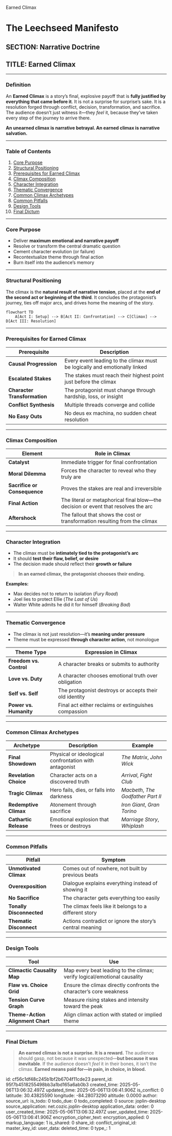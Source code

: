 Earned Climax

# The Leechseed Manifesto

## SECTION: Narrative Doctrine

## TITLE: Earned Climax

---

### **Definition**

An **Earned Climax** is a story’s final, explosive payoff that is **fully justified by everything that came before it**. It is not a surprise for surprise’s sake. It is a resolution forged through conflict, decision, transformation, and sacrifice. The audience doesn’t just witness it—they *feel* it, because they’ve taken every step of the journey to arrive there.

**An unearned climax is narrative betrayal. An earned climax is narrative salvation.**

---

### **Table of Contents**

1. [Core Purpose](#core-purpose)
2. [Structural Positioning](#structural-positioning)
3. [Prerequisites for Earned Climax](#prerequisites-for-earned-climax)
4. [Climax Composition](#climax-composition)
5. [Character Integration](#character-integration)
6. [Thematic Convergence](#thematic-convergence)
7. [Common Climax Archetypes](#common-climax-archetypes)
8. [Common Pitfalls](#common-pitfalls)
9. [Design Tools](#design-tools)
10. [Final Dictum](#final-dictum)

---

### **Core Purpose**

* Deliver **maximum emotional and narrative payoff**
* Resolve or transform the central dramatic question
* Cement character evolution (or failure)
* Recontextualize theme through final action
* Burn itself into the audience’s memory

---

### **Structural Positioning**

The climax is the **natural result of narrative tension**, placed at the **end of the second act or beginning of the third**. It concludes the protagonist’s journey, ties off major arcs, and drives home the meaning of the story.

```mermaid
flowchart TD
    A[Act I: Setup] --> B[Act II: Confrontation] --> C[Climax] --> D[Act III: Resolution]
```

---

### **Prerequisites for Earned Climax**

| Prerequisite                 | Description                                                                |
| ---------------------------- | -------------------------------------------------------------------------- |
| **Causal Progression**       | Every event leading to the climax must be logically and emotionally linked |
| **Escalated Stakes**         | The stakes must reach their highest point just before the climax           |
| **Character Transformation** | The protagonist must change through hardship, loss, or insight             |
| **Conflict Synthesis**       | Multiple threads converge and collide                                      |
| **No Easy Outs**             | No deus ex machina, no sudden cheat resolution                             |

---

### **Climax Composition**

| Element                      | Role in Climax                                                                     |
| ---------------------------- | ---------------------------------------------------------------------------------- |
| **Catalyst**                 | Immediate trigger for final confrontation                                          |
| **Moral Dilemma**            | Forces the character to reveal who they truly are                                  |
| **Sacrifice or Consequence** | Proves the stakes are real and irreversible                                        |
| **Final Action**             | The literal or metaphorical final blow—the decision or event that resolves the arc |
| **Aftershock**               | The fallout that shows the cost or transformation resulting from the climax        |

---

### **Character Integration**

* The climax must be **intimately tied to the protagonist’s arc**
* It should **test their flaw, belief, or desire**
* The decision made should reflect their **growth or failure**

> **In an earned climax, the protagonist chooses their ending.**

**Examples:**

* Max decides not to return to isolation (*Fury Road*)
* Joel lies to protect Ellie (*The Last of Us*)
* Walter White admits he did it for himself (*Breaking Bad*)

---

### **Thematic Convergence**

* The climax is not just resolution—it’s **meaning under pressure**
* Theme must be expressed **through character action**, not monologue

| Theme Type              | Expression in Climax                                   |
| ----------------------- | ------------------------------------------------------ |
| **Freedom vs. Control** | A character breaks or submits to authority             |
| **Love vs. Duty**       | A character chooses emotional truth over obligation    |
| **Self vs. Self**       | The protagonist destroys or accepts their old identity |
| **Power vs. Humanity**  | Final act either reclaims or extinguishes compassion   |

---

### **Common Climax Archetypes**

| Archetype             | Description                                           | Example                            |
| --------------------- | ----------------------------------------------------- | ---------------------------------- |
| **Final Showdown**    | Physical or ideological confrontation with antagonist | *The Matrix*, *John Wick*          |
| **Revelation Choice** | Character acts on a discovered truth                  | *Arrival*, *Fight Club*            |
| **Tragic Climax**     | Hero fails, dies, or falls into darkness              | *Macbeth*, *The Godfather Part II* |
| **Redemptive Climax** | Atonement through sacrifice                           | *Iron Giant*, *Gran Torino*        |
| **Cathartic Release** | Emotional explosion that frees or destroys            | *Marriage Story*, *Whiplash*       |

---

### **Common Pitfalls**

| Pitfall                  | Symptom                                                  |
| ------------------------ | -------------------------------------------------------- |
| **Unmotivated Climax**   | Comes out of nowhere, not built by previous beats        |
| **Overexposition**       | Dialogue explains everything instead of showing it       |
| **No Sacrifice**         | The character gets everything too easily                 |
| **Tonally Disconnected** | The climax feels like it belongs to a different story    |
| **Thematic Disconnect**  | Actions contradict or ignore the story’s central meaning |

---

### **Design Tools**

| Tool                             | Use                                                                      |
| -------------------------------- | ------------------------------------------------------------------------ |
| **Climactic Causality Map**      | Map every beat leading to the climax; verify logical/emotional causality |
| **Flaw vs. Choice Grid**         | Ensure the climax directly confronts the character’s core weakness       |
| **Tension Curve Graph**          | Measure rising stakes and intensity toward the peak                      |
| **Theme-Action Alignment Chart** | Align climax action with stated or implied theme                         |

---

### **Final Dictum**

> **An earned climax is not a surprise. It is a reward.**
> The audience should gasp, not because it was unexpected—**but because it was inevitable**.
> If the audience doesn’t *feel* it in their bones, it isn’t the climax.
> **Earned means paid for—in pain, in choice, in blood.**


id: cf56c1df48c245b1bf2b6704f11cde23
parent_id: 95f7b4518255498bb3a1bd165a6ab0b3
created_time: 2025-05-06T13:06:32.497Z
updated_time: 2025-05-06T13:06:41.906Z
is_conflict: 0
latitude: 30.43825590
longitude: -84.28073290
altitude: 0.0000
author: 
source_url: 
is_todo: 0
todo_due: 0
todo_completed: 0
source: joplin-desktop
source_application: net.cozic.joplin-desktop
application_data: 
order: 0
user_created_time: 2025-05-06T13:06:32.497Z
user_updated_time: 2025-05-06T13:06:41.906Z
encryption_cipher_text: 
encryption_applied: 0
markup_language: 1
is_shared: 0
share_id: 
conflict_original_id: 
master_key_id: 
user_data: 
deleted_time: 0
type_: 1